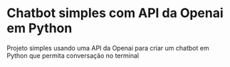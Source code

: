 # Chatbot simples com API da Openai em Python

Projeto simples usando uma API da Openai para criar um chatbot em Python que permita conversação no terminal
